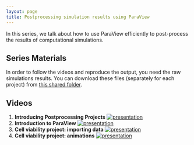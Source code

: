 ```yaml
---
layout: page
title: Postprocessing simulation results using ParaView
---
```


In this series, we talk about how to use ParaView efficiently to post-process the results of computational simulations.

## Series Materials

In order to follow the videos and reproduce the output, you need the raw simulations results. You can download these files (separately for each project) from [this shared folder](https://drive.google.com/drive/folders/1emHuLLkXBkJoCii_4obBy9PNRlK7n1Vq?usp=sharing).

## Videos

1. **Introducing Postprocessing Projects**
[![presentation](http://img.youtube.com/vi/AFkeKoq4SXo/0.jpg)](https://www.youtube.com/watch?v=AFkeKoq4SXo)
2. **Introduction to ParaView**
[![presentation](http://img.youtube.com/vi/1HiTOdO_bus/0.jpg)](https://www.youtube.com/watch?v=1HiTOdO_bus)
3. **Cell viability project: importing data**
[![presentation](http://img.youtube.com/vi/4AGbfs9vFSQ/0.jpg)](https://www.youtube.com/watch?v=4AGbfs9vFSQ)
4. **Cell viability project: animations**
[![presentation](http://img.youtube.com/vi/1QbcKxrAaKQ/0.jpg)](https://www.youtube.com/watch?v=1QbcKxrAaKQ)